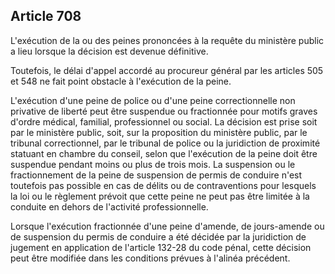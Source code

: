 Article 708
----
L'exécution de la ou des peines prononcées à la requête du ministère public a
lieu lorsque la décision est devenue définitive.

Toutefois, le délai d'appel accordé au procureur général par les articles 505 et
548 ne fait point obstacle à l'exécution de la peine.

L'exécution d'une peine de police ou d'une peine correctionnelle non privative
de liberté peut être suspendue ou fractionnée pour motifs graves d'ordre
médical, familial, professionnel ou social. La décision est prise soit par le
ministère public, soit, sur la proposition du ministère public, par le tribunal
correctionnel, par le tribunal de police ou la juridiction de proximité statuant
en chambre du conseil, selon que l'exécution de la peine doit être suspendue
pendant moins ou plus de trois mois. La suspension ou le fractionnement de la
peine de suspension de permis de conduire n'est toutefois pas possible en cas de
délits ou de contraventions pour lesquels la loi ou le règlement prévoit que
cette peine ne peut pas être limitée à la conduite en dehors de l'activité
professionnelle.

Lorsque l'exécution fractionnée d'une peine d'amende, de jours-amende ou de
suspension du permis de conduire a été décidée par la juridiction de jugement en
application de l'article 132-28 du code pénal, cette décision peut être modifiée
dans les conditions prévues à l'alinéa précédent.
